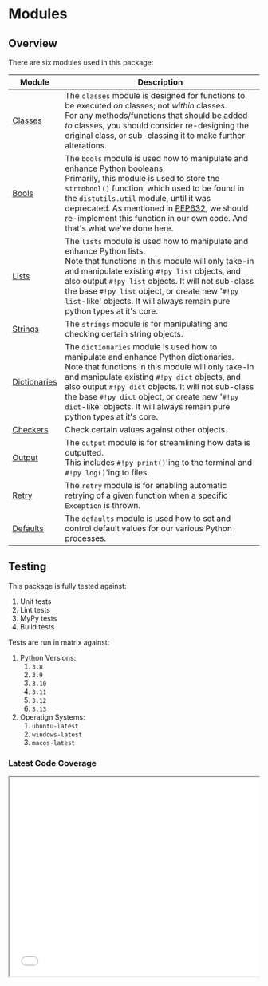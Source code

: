# Modules

## Overview

There are six modules used in this package:

| Module                            | Description |
|-----------------------------------|-------------|
| [Classes](./classes.md)           | The `classes` module is designed for functions to be executed _on_ classes; not _within_ classes.<br>For any methods/functions that should be added _to_ classes, you should consider re-designing the original class, or sub-classing it to make further alterations.
| [Bools](./bools.md)               | The `bools` module is used how to manipulate and enhance Python booleans.<br>Primarily, this module is used to store the `strtobool()` function, which used to be found in the `distutils.util` module, until it was deprecated. As mentioned in [PEP632](https://peps.python.org/pep-0632/#migration-advice), we should re-implement this function in our own code. And that's what we've done here.
| [Lists](./lists.md)               | The `lists` module is used how to manipulate and enhance Python lists.<br>Note that functions in this module will only take-in and manipulate existing `#!py list` objects, and also output `#!py list` objects. It will not sub-class the base `#!py list` object, or create new '`#!py list`-like' objects. It will always remain pure python types at it's core.
| [Strings](./strings.md)           | The `strings` module is for manipulating and checking certain string objects.
| [Dictionaries](./dictionaries.md) | The `dictionaries` module is used how to manipulate and enhance Python dictionaries.<br>Note that functions in this module will only take-in and manipulate existing `#!py dict` objects, and also output `#!py dict` objects. It will not sub-class the base `#!py dict` object, or create new '`#!py dict`-like' objects. It will always remain pure python types at it's core.
| [Checkers](./checkers.md)         | Check certain values against other objects.
| [Output](./output.md)             | The `output` module is for streamlining how data is outputted.<br>This includes `#!py print()`'ing to the terminal and `#!py log()`'ing to files.
| [Retry](./retry.md)               | The `retry` module is for enabling automatic retrying of a given function when a specific `Exception` is thrown.
| [Defaults](./defaults.md)         | The `defaults` module is used how to set and control default values for our various Python processes.

## Testing

This package is fully tested against:

1. Unit tests
1. Lint tests
1. MyPy tests
1. Build tests

Tests are run in matrix against:

1. Python Versions:
    1. `3.8`
    1. `3.9`
    1. `3.10`
    1. `3.11`
    1. `3.12`
    1. `3.13`
1. Operatign Systems:
    1. `ubuntu-latest`
    1. `windows-latest`
    1. `macos-latest`

### Latest Code Coverage

<div style="position:relative; border:none; width:100%; height:100%; display:block; overflow:auto;">
    <iframe src="../../assets/coverage/index.html" style="width:100%; height:400px;"></iframe>
</div>
